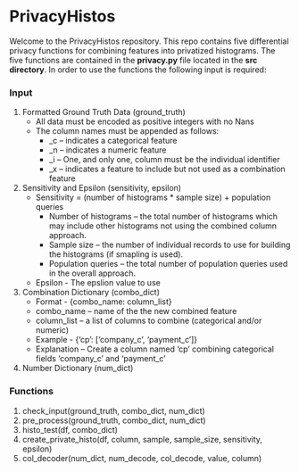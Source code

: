# PrivacyHistos

Welcome to the PrivacyHistos repository.  This repo contains five differential privacy functions for combining features into privatized histograms.  The five functions are contained in the **privacy.py** file located in the **src directory**.  In order to use the functions the following input is required:

### Input

1) Formatted Ground Truth Data (ground_truth)
    * All data must be encoded as positive integers with no Nans
    * The column names must be appended as follows:
        - _c – indicates a categorical feature
        - _n – indicates a numeric feature
        - _i – One, and only one, column must be the individual identifier
        - _x – indicates a feature to include but not used as a combination feature
2) Sensitivity and Epsilon (sensitivity, epsilon)
    * Sensitivity = (number of histograms * sample size) + population queries
        - Number of histograms – the total number of histograms which may include other histograms not using the combined column approach.
        - Sample size – the number of individual records to use for building the histograms (if smapling is used).
        - Population queries – the total number of population queries used in the overall approach.
    * Epsilon - The epslion value to use
3) Combination Dictionary (combo_dict)
    * Format - {combo_name: column_list}
    * combo_name – name of the the new combined feature
    * column_list – a list of columns to combine (categorical and/or numeric)
    * Example - {‘cp’: [‘company_c’, ‘payment_c’]}
    * Explanation – Create a column named ‘cp’ combining categorical fields
‘company_c’ and ‘payment_c’
4) Number Dictionary (num_dict)

### Functions

1) check_input(ground_truth, combo_dict, num_dict)
2) pre_process(ground_truth, combo_dict, num_dict)
3) histo_test(df, combo_dict)
4) create_private_histo(df, column, sample, sample_size, sensitivity, epsilon)
5) col_decoder(num_dict, num_decode, col_decode, value, column)



